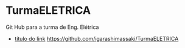 # TurmaELETRICA
Git Hub para a turma de Eng. Elétrica
- [título do link](https://news.google.com.br/)
  https://github.com/igarashimassaki/TurmaELETRICA
